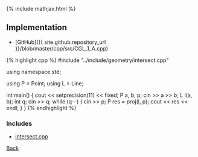 {% include mathjax.html %}



## Implementation

- [GitHub]({{ site.github.repository_url }}/blob/master/cpp/src/CGL_1_A.cpp)

{% highlight cpp %}
#include "../include/geometry/intersect.cpp"

using namespace std;

using P = Point<float11>;
using L = Line<float11>;

int main() {
  cout << setprecision(11) << fixed;
  P a, b, p;
  cin >> a >> b;
  L l(a, b);
  int q;
  cin >> q;
  while (q--) {
    cin >> p;
    P res = proj(l, p);
    cout << res << endl;
  }
}
{% endhighlight %}

### Includes

- [intersect.cpp](../include/geometry/intersect)

[Back](..)
